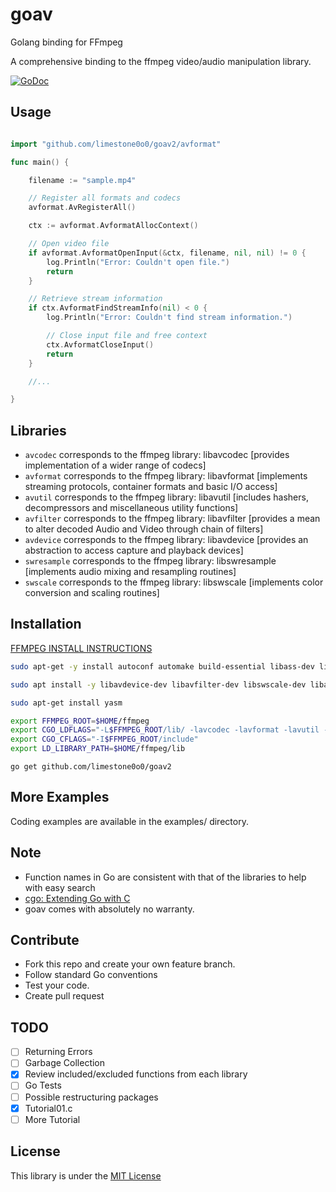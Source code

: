 # goav
Golang binding for FFmpeg

A comprehensive binding to the ffmpeg video/audio manipulation library.

[![GoDoc](https://godoc.org/github.com/limestone0o0/goav2?status.svg)](https://godoc.org/github.com/limestone0o0/goav2)

## Usage

`````go

import "github.com/limestone0o0/goav2/avformat"

func main() {

	filename := "sample.mp4"

	// Register all formats and codecs
	avformat.AvRegisterAll()

	ctx := avformat.AvformatAllocContext()

	// Open video file
	if avformat.AvformatOpenInput(&ctx, filename, nil, nil) != 0 {
		log.Println("Error: Couldn't open file.")
		return
	}

	// Retrieve stream information
	if ctx.AvformatFindStreamInfo(nil) < 0 {
		log.Println("Error: Couldn't find stream information.")

		// Close input file and free context
		ctx.AvformatCloseInput()
		return
	}

	//...

}
`````

## Libraries

* `avcodec` corresponds to the ffmpeg library: libavcodec [provides implementation of a wider range of codecs]
* `avformat` corresponds to the ffmpeg library: libavformat [implements streaming protocols, container formats and basic I/O access]
* `avutil` corresponds to the ffmpeg library: libavutil [includes hashers, decompressors and miscellaneous utility functions]
* `avfilter` corresponds to the ffmpeg library: libavfilter [provides a mean to alter decoded Audio and Video through chain of filters]
* `avdevice` corresponds to the ffmpeg library: libavdevice [provides an abstraction to access capture and playback devices]
* `swresample` corresponds to the ffmpeg library: libswresample [implements audio mixing and resampling routines]
* `swscale` corresponds to the ffmpeg library: libswscale [implements color conversion and scaling routines]


## Installation

[FFMPEG INSTALL INSTRUCTIONS](https://github.com/FFmpeg/FFmpeg/blob/master/INSTALL.md)

``` sh
sudo apt-get -y install autoconf automake build-essential libass-dev libfreetype6-dev libsdl1.2-dev libtheora-dev libtool libva-dev libvdpau-dev libvorbis-dev libxcb1-dev libxcb-shm0-dev libxcb-xfixes0-dev pkg-config texi2html zlib1g-dev

sudo apt install -y libavdevice-dev libavfilter-dev libswscale-dev libavcodec-dev libavformat-dev libswresample-dev libavutil-dev

sudo apt-get install yasm

export FFMPEG_ROOT=$HOME/ffmpeg
export CGO_LDFLAGS="-L$FFMPEG_ROOT/lib/ -lavcodec -lavformat -lavutil -lswscale -lswresample -lavdevice -lavfilter"
export CGO_CFLAGS="-I$FFMPEG_ROOT/include"
export LD_LIBRARY_PATH=$HOME/ffmpeg/lib
``` 

``` 
go get github.com/limestone0o0/goav2

``` 

## More Examples

Coding examples are available in the examples/ directory.

## Note
- Function names in Go are consistent with that of the libraries to help with easy search
- [cgo: Extending Go with C](http://blog.giorgis.io/cgo-examples)
- goav comes with absolutely no warranty.

## Contribute
- Fork this repo and create your own feature branch.
- Follow standard Go conventions
- Test your code.
- Create pull request

## TODO

- [ ] Returning Errors
- [ ] Garbage Collection
- [X] Review included/excluded functions from each library
- [ ] Go Tests
- [ ] Possible restructuring packages
- [x] Tutorial01.c
- [ ] More Tutorial

## License
This library is under the [MIT License](http://opensource.org/licenses/MIT)

